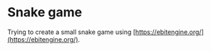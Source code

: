 # Snake game

Trying to create a small snake game using [https://ebitengine.org/](https://ebitengine.org/).

